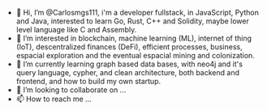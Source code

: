 - 👋 Hi, I’m @Carlosmgs111, i'm a developer fullstack, in JavaScript, Python and Java, interested to learn Go, Rust, C++ and Solidity, maybe lower level language like C and Assembly. 
- 👀 I’m interested in blockchain, machine learning (ML), internet of thing (IoT), descentralized finances (DeFi), efficient processes, business, espacial exploration and the eventual espacial mining and colonization.
- 🌱 I’m currently learning graph based data bases, with neo4j and it's query language, cypher, and clean architecture, both backend and frontend, and how to build my own startup.
- 💞️ I’m looking to collaborate on ...
- 📫 How to reach me ...

<!---
Carlosmgs111/Carlosmgs111 is a ✨ special ✨ repository because its `README.md` (this file) appears on your GitHub profile.
You can click the Preview link to take a look at your changes.
--->
